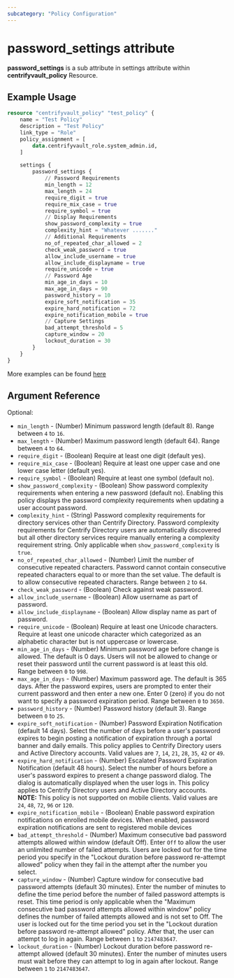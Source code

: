 ```yaml
---
subcategory: "Policy Configuration"
---
```


# password_settings attribute

**password_settings** is a sub attribute in settings attribute within **centrifyvault_policy** Resource.

## Example Usage

```terraform
resource "centrifyvault_policy" "test_policy" {
    name = "Test Policy"
    description = "Test Policy"
    link_type = "Role"
    policy_assignment = [
        data.centrifyvault_role.system_admin.id,
    ]
    
    settings {
        password_settings {
            // Password Requirements
            min_length = 12
            max_length = 24
            require_digit = true
            require_mix_case = true
            require_symbol = true
            // Display Requirements
            show_password_complexity = true
            complexity_hint = "Whatever ......."
            // Additional Requirements
            no_of_repeated_char_allowed = 2
            check_weak_password = true
            allow_include_username = true
            allow_include_displayname = true
            require_unicode = true
            // Password Age
            min_age_in_days = 10
            max_age_in_days = 90
            password_history = 10
            expire_soft_notification = 35
            expire_hard_notification = 72
            expire_notification_mobile = true
            // Capture Settings
            bad_attempt_threshold = 5
            capture_window = 20
            lockout_duration = 30
        }
    }
}
```

More examples can be found [here](https://github.com/marcozj/terraform-provider-centrifyvault/blob/main/examples/centrifyvault_policy/policy_password_settings.tf)

## Argument Reference

Optional:

- `min_length` - (Number) Minimum password length (default 8). Range between `4` to `16`.
- `max_length` - (Number) Maximum password length (default 64). Range between `4` to `64`.
- `require_digit` - (Boolean) Require at least one digit (default yes).
- `require_mix_case` - (Boolean) Require at least one upper case and one lower case letter (default yes).
- `require_symbol` - (Boolean) Require at least one symbol (default no).
- `show_password_complexity` - (Boolean) Show password complexity requirements when entering a new password (default no). Enabling this policy displays the password complexity requirements when updating a user account password.
- `complexity_hint` - (String) Password complexity requirements for directory services other than Centrify Directory. Password complexity requirements for Centrify Directory users are automatically discovered but all other directory services require manually entering a complexity requirement string. Only applicable when `show_password_complexity` is `true`.
- `no_of_repeated_char_allowed` - (Number) Limit the number of consecutive repeated characters. Password cannot contain consecutive repeated characters equal to or more than the set value. The default is to allow consecutive repeated characters. Range between `2` to `64`.
- `check_weak_password` - (Boolean) Check against weak password.
- `allow_include_username` - (Boolean) Allow username as part of password.
- `allow_include_displayname` - (Boolean) Allow display name as part of password.
- `require_unicode` - (Boolean) Require at least one Unicode characters. Require at least one unicode character which categorized as an alphabetic character but is not uppercase or lowercase.
- `min_age_in_days` - (Number) Minimum password age before change is allowed. The default is 0 days. Users will not be allowed to change or reset their password until the current password is at least this old. Range between `0` to `998`.
- `max_age_in_days` - (Number) Maximum password age. The default is 365 days. After the password expires, users are prompted to enter their current password and then enter a new one. Enter 0 (zero) if you do not want to specify a password expiration period. Range between `0` to `3650`.
- `password_history` - (Number) Password history (default 3). Range between `0` to `25`.
- `expire_soft_notification` - (Number) Password Expiration Notification (default 14 days). Select the number of days before a user's password expires to begin posting a notification of expiration through a portal banner and daily emails. This policy applies to Centrify Directory users and Active Directory accounts. Valid values are `7`, `14`, `21`, `28`, `35`, `42` or `49`.
- `expire_hard_notification` - (Number) Escalated Password Expiration Notification (default 48 hours). Select the number of hours before a user's password expires to present a change password dialog. The dialog is automatically displayed when the user logs in. This policy applies to Centrify Directory users and Active Directory accounts. **NOTE:** This policy is not supported on mobile clients. Valid values are `24`, `48`, `72`, `96` or `120`.
- `expire_notification_mobile` - (Boolean) Enable password expiration notifications on enrolled mobile devices. When enabled, password expiration notifications are sent to registered mobile devices
- `bad_attempt_threshold` - (Number) Maximum consecutive bad password attempts allowed within window (default Off). Enter `Off` to allow the user an unlimited number of failed attempts. Users are locked out for the time period you specify in the "Lockout duration before password re-attempt allowed" policy when they fail in the attempt after the number you select.
- `capture_window` - (Number) Capture window for consecutive bad password attempts (default 30 minutes). Enter the number of minutes to define the time period before the number of failed password attempts is reset. This time period is only applicable when the "Maximum consecutive bad password attempts allowed within window" policy defines the number of failed attempts allowed and is not set to Off. The user is locked out for the time period you set in the "Lockout duration before password re-attempt allowed" policy. After that, the user can attempt to log in again. Range between `1` to `2147483647`.
- `lockout_duration` - (Number) Lockout duration before password re-attempt allowed (default 30 minutes). Enter the number of minutes users must wait before they can attempt to log in again after lockout. Range between `1` to `2147483647`.
